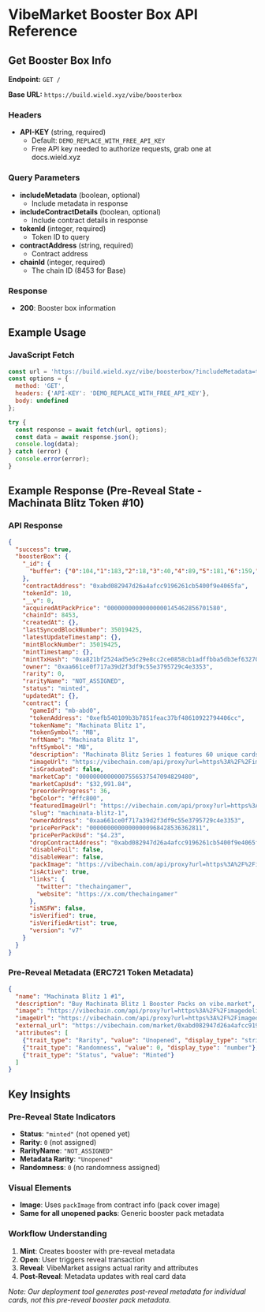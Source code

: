 # VibeMarket Booster Box API Reference

## Get Booster Box Info

**Endpoint:** `GET /`

**Base URL:** `https://build.wield.xyz/vibe/boosterbox`

### Headers
- **API-KEY** (string, required)
  - Default: `DEMO_REPLACE_WITH_FREE_API_KEY`
  - Free API key needed to authorize requests, grab one at docs.wield.xyz

### Query Parameters
- **includeMetadata** (boolean, optional)
  - Include metadata in response
- **includeContractDetails** (boolean, optional)
  - Include contract details in response
- **tokenId** (integer, required)
  - Token ID to query
- **contractAddress** (string, required)
  - Contract address
- **chainId** (integer, required)
  - The chain ID (8453 for Base)

### Response
- **200**: Booster box information

## Example Usage

### JavaScript Fetch
```javascript
const url = 'https://build.wield.xyz/vibe/boosterbox/?includeMetadata=true&includeContractDetails=true&tokenId=10&contractAddress=0xabd082947d26a4afcc9196261cb5400f9e4065fa&chainId=8453';
const options = {
  method: 'GET',
  headers: {'API-KEY': 'DEMO_REPLACE_WITH_FREE_API_KEY'},
  body: undefined
};

try {
  const response = await fetch(url, options);
  const data = await response.json();
  console.log(data);
} catch (error) {
  console.error(error);
}
```

## Example Response (Pre-Reveal State - Machinata Blitz Token #10)

### API Response
```json
{
  "success": true,
  "boosterBox": {
    "_id": {
      "buffer": {"0":104,"1":183,"2":18,"3":40,"4":89,"5":181,"6":159,"7":106,"8":215,"9":178,"10":206,"11":255}
    },
    "contractAddress": "0xabd082947d26a4afcc9196261cb5400f9e4065fa",
    "tokenId": 10,
    "__v": 0,
    "acquiredAtPackPrice": "00000000000000000145462856701580",
    "chainId": 8453,
    "createdAt": {},
    "lastSyncedBlockNumber": 35019425,
    "latestUpdateTimestamp": {},
    "mintBlockNumber": 35019425,
    "mintTimestamp": {},
    "mintTxHash": "0xa821bf2524ad5e5c29e8cc2ce0858cb1adffbba5db3ef6327087f7bc0bf53315",
    "owner": "0xaa661ce0f717a39d2f3df9c55e3795729c4e3353",
    "rarity": 0,
    "rarityName": "NOT_ASSIGNED",
    "status": "minted",
    "updatedAt": {},
    "contract": {
      "gameId": "mb-abd0",
      "tokenAddress": "0xefb540109b3b7851feac37bf48610922794406cc",
      "tokenName": "Machinata Blitz 1",
      "tokenSymbol": "MB",
      "nftName": "Machinata Blitz 1",
      "nftSymbol": "MB",
      "description": "Machinata Blitz Series 1 features 60 unique cards! Pulling an epic, legendary or mythic will grant you access to one of three skins in the turn-based tactics game, Machinata Blitz, live on farcaster and base app!",
      "imageUrl": "https://vibechain.com/api/proxy?url=https%3A%2F%2Fimagedelivery.net%2Fg4iQ0bIzMZrjFMgjAnSGfw%2F134be981-c718-48c4-660b-6a5b486c4400%2Fpublic",
      "isGraduated": false,
      "marketCap": "00000000000007556537547094829480",
      "marketCapUsd": "$32,991.84",
      "preorderProgress": 36,
      "bgColor": "#ffc800",
      "featuredImageUrl": "https://vibechain.com/api/proxy?url=https%3A%2F%2Fimagedelivery.net%2Fg4iQ0bIzMZrjFMgjAnSGfw%2F134be981-c718-48c4-660b-6a5b486c4400%2Fpublic",
      "slug": "machinata-blitz-1",
      "ownerAddress": "0xaa661ce0f717a39d2f3df9c55e3795729c4e3353",
      "pricePerPack": "00000000000000000968428536362811",
      "pricePerPackUsd": "$4.23",
      "dropContractAddress": "0xabd082947d26a4afcc9196261cb5400f9e4065fa",
      "disableFoil": false,
      "disableWear": false,
      "packImage": "https://vibechain.com/api/proxy?url=https%3A%2F%2Fimagedelivery.net%2Fg4iQ0bIzMZrjFMgjAnSGfw%2Fc9e8364e-98b9-456b-3f14-b75aa293a500%2Fpublic",
      "isActive": true,
      "links": {
        "twitter": "thechaingamer",
        "website": "https://x.com/thechaingamer"
      },
      "isNSFW": false,
      "isVerified": true,
      "isVerifiedArtist": true,
      "version": "v7"
    }
  }
}
```

### Pre-Reveal Metadata (ERC721 Token Metadata)
```json
{
  "name": "Machinata Blitz 1 #1",
  "description": "Buy Machinata Blitz 1 Booster Packs on vibe.market",
  "image": "https://vibechain.com/api/proxy?url=https%3A%2F%2Fimagedelivery.net%2Fg4iQ0bIzMZrjFMgjAnSGfw%2Fc9e8364e-98b9-456b-3f14-b75aa293a500%2Fpublic",
  "imageUrl": "https://vibechain.com/api/proxy?url=https%3A%2F%2Fimagedelivery.net%2Fg4iQ0bIzMZrjFMgjAnSGfw%2Fc9e8364e-98b9-456b-3f14-b75aa293a500%2Fpublic",
  "external_url": "https://vibechain.com/market/0xabd082947d26a4afcc9196261cb5400f9e4065fa",
  "attributes": [
    {"trait_type": "Rarity", "value": "Unopened", "display_type": "string"},
    {"trait_type": "Randomness", "value": 0, "display_type": "number"},
    {"trait_type": "Status", "value": "Minted"}
  ]
}
```

## Key Insights

### Pre-Reveal State Indicators
- **Status**: `"minted"` (not opened yet)
- **Rarity**: `0` (not assigned)
- **RarityName**: `"NOT_ASSIGNED"`
- **Metadata Rarity**: `"Unopened"`
- **Randomness**: `0` (no randomness assigned)

### Visual Elements
- **Image**: Uses `packImage` from contract info (pack cover image)
- **Same for all unopened packs**: Generic booster pack metadata

### Workflow Understanding
1. **Mint**: Creates booster with pre-reveal metadata
2. **Open**: User triggers reveal transaction
3. **Reveal**: VibeMarket assigns actual rarity and attributes
4. **Post-Reveal**: Metadata updates with real card data

*Note: Our deployment tool generates post-reveal metadata for individual cards, not this pre-reveal booster pack metadata.*